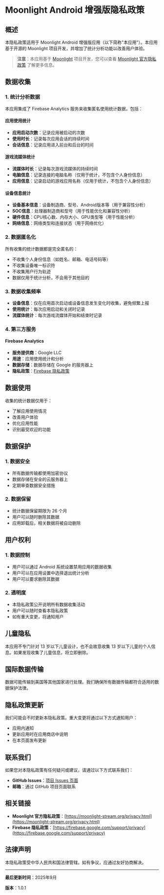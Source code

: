 # Moonlight Android 增强版隐私政策

## 概述

本隐私政策适用于 Moonlight Android 增强版应用（以下简称"本应用"）。本应用基于开源的 Moonlight 项目开发，并增加了统计分析功能以改善用户体验。

> **注意**：本应用基于 [Moonlight](https://moonlight-stream.org/) 项目开发，您可以查看 [Moonlight 官方隐私政策](https://moonlight-stream.org/privacy.html) 了解更多信息。

## 数据收集

### 1. 统计分析数据

本应用集成了 Firebase Analytics 服务来收集匿名使用统计数据，包括：

#### 应用使用统计
- **应用启动次数**：记录应用被启动的次数
- **使用时长**：记录每次应用会话的持续时间
- **会话信息**：记录应用进入前台和后台的时间

#### 游戏流媒体统计
- **流媒体时长**：记录每次游戏流媒体的持续时间
- **电脑信息**：记录连接的电脑名称（仅用于统计，不包含个人身份信息）
- **应用信息**：记录启动的游戏应用名称（仅用于统计，不包含个人身份信息）

#### 设备信息统计
- **设备基本信息**：设备制造商、型号、Android版本等（用于兼容性分析）
- **SOC信息**：处理器制造商和型号（用于性能优化和兼容性分析）
- **硬件信息**：CPU核心数、内存大小、GPU类型等（用于性能分析）
- **网络信息**：网络类型和连接状态（用于网络优化）

### 2. 数据匿名化

所有收集的统计数据都是完全匿名的：
- 不收集个人身份信息（如姓名、邮箱、电话号码等）
- 不收集设备唯一标识符
- 不收集用户行为轨迹
- 数据仅用于统计分析，不会用于其他目的

### 3. 数据收集频率

- **设备信息**：仅在应用首次启动或设备信息发生变化时收集，避免频繁上报
- **使用统计**：每次应用启动和关闭时记录
- **流媒体统计**：每次游戏流媒体开始和结束时记录

### 4. 第三方服务

#### Firebase Analytics
- **服务提供商**：Google LLC
- **用途**：应用使用统计和分析
- **数据存储**：数据存储在 Google 的服务器上
- **隐私政策**：[Firebase 隐私政策](https://firebase.google.com/support/privacy)

## 数据使用

收集的统计数据仅用于：
- 了解应用使用情况
- 改善用户体验
- 优化应用性能
- 识别最受欢迎的功能

## 数据保护

### 1. 数据安全
- 所有数据传输都使用加密协议
- 数据存储在安全的云服务器上
- 定期审查数据安全措施

### 2. 数据保留
- 统计数据保留期限为 26 个月
- 用户可以随时删除其数据
- 应用卸载后，相关数据将被自动删除

## 用户权利

### 1. 数据控制
- 用户可以通过 Android 系统设置禁用应用的数据收集
- 用户可以在应用设置中选择退出统计分析
- 用户可以要求删除其数据

### 2. 透明度
- 本隐私政策公开说明所有数据收集活动
- 用户可以随时查看本隐私政策
- 如有重大变更，将通知用户

## 儿童隐私

本应用不专门针对 13 岁以下儿童设计，也不会故意收集 13 岁以下儿童的个人信息。如果发现收集了儿童信息，将立即删除。

## 国际数据传输

数据可能传输到美国等其他国家进行处理。我们确保所有数据传输都符合适用的数据保护法律。

## 隐私政策更新

我们可能会不时更新本隐私政策。重大变更将通过以下方式通知用户：
- 应用内通知
- 更新应用时在应用商店中说明
- 在本页面发布更新

## 联系我们

如果您对本隐私政策有任何疑问或建议，请通过以下方式联系我们：

- **GitHub Issues**：[项目 Issues 页面](https://github.com/qiin2333/moonlight-android/issues)
- **邮箱**：通过 GitHub 项目页面联系

## 相关链接

- **Moonlight 官方隐私政策**：[https://moonlight-stream.org/privacy.html](https://moonlight-stream.org/privacy.html)
- **Firebase 隐私政策**：[https://firebase.google.com/support/privacy](https://firebase.google.com/support/privacy)

## 法律声明

本隐私政策受中华人民共和国法律管辖。如有争议，应通过友好协商解决。

---

**最后更新时间**：2025年9月

**版本**：1.0.1
